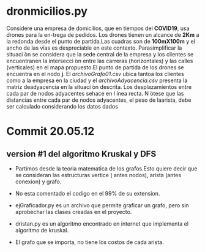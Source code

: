# dronmicilios.py

Considere una  empresa de  domicilios,  que en  tiempos del  **COVID19**,  usa drones  para la  en-trega de pedidos. Los drones tienen un alcance de **2Km** a la redonda desde el punto de partida.Las cuadras son de **100mX100m** y el ancho de las vías es despreciable en este contexto. Parasimplificar la situaci ́on se considera que la sede central de la empresa y los clientes se encuentranen la intersecci ́on entre las carreras (horizontales) y las calles (verticales) en el mapa propuesto.El punto de partida de los drones se encuentra en el nodo **j**. El *archivoGrafo01.csv* ubica tantoa los clientes como a la empresa en la ciudad y el *archivoAdyacencia.csv* presenta la matriz deadyacencia en la situaci ́on descrita. Los desplazamientos entre cada par de nodos adyacentes sehace en l ́ınea recta. N ́otese que las distancias entre cada par de nodos adyacentes, el peso de laarista, debe ser calculado considerando los datos dados

Commit 20.05.12
 =

## version #1 del algoritmo Kruskal y DFS

* Partimos desde la teoria matematica de los grafos.Esto quiere decir que se consideran las estructuras vertice ( antes nodos), arista (antes conexion) y grafo.

* No esta comentado el codigo en el 99% de su extension.

* ejGraficador.py es un archivo que permite graficar un grafo, pero sin aprobechar las clases creadas en el proyecto.

* dristan.py es un algoritmo encontrado en internet que implementa el algoritmo de kruskal.

* El grafo que se importa, no tiene los costos de cada arista.
